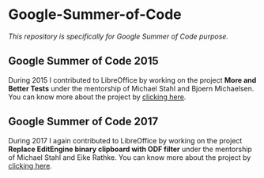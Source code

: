 # Google-Summer-of-Code

*This repository is specifically for Google Summer of Code purpose.*

## Google Summer of Code 2015
During 2015 I contributed to LibreOffice by working on the project **More and Better Tests** under the mentorship of Michael Stahl and Bjoern Michaelsen. You can know more about the project by [clicking here](https://www.google-melange.com/archive/gsoc/2015/orgs/libreoffice/projects/varunvd1994.html).

## Google Summer of Code 2017
During 2017 I again contributed to LibreOffice by working on the project **Replace EditEngine binary clipboard with ODF filter** under the mentorship of Michael Stahl and Eike Rathke. You can know more about the project by [clicking here](https://summerofcode.withgoogle.com/archive/2017/projects/4859593897279488).
